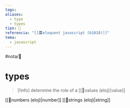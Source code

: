 ```yaml
---
tags: 
aliases:
  - type
  - types
tipo: 📑
referencia: "[[🏛️eloquent javascript (b1018)]]"
tema:
  - javascript
---
```


#nota/📑

# types


> [!info] 
> determine the role of a [[📑values (eloj)|value]]

[[📑numbers (eloj)|number]]
[[📑strings (eloj)|string]]
